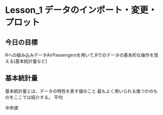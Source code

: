 # Lesson_1 データのインポート・変更・プロット

今日の目標
--
Rへの組み込みデータAirPassengersを用いて,Rでのデータの基本的な操作を覚える(基本統計量など)

基本統計量
--
基本統計量とは、データの特性を表す値のこと
最もよく用いられる幾つかのものをここでは紹介する。
平均



中央値



